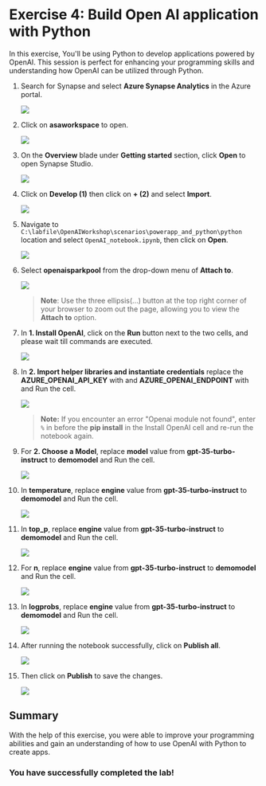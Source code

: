 # Exercise 4: Build Open AI application with Python

In this exercise, You'll be using Python to develop applications powered by OpenAI. This session is perfect for enhancing your programming skills and understanding how OpenAI can be utilized through Python.

1. Search for Synapse and select **Azure Synapse Analytics** in the Azure portal.

   ![](images/openai-3.png)

1. Click on **asaworkspace<inject key="DeploymentId"></inject>** to open.

    ![](images/E4S2.png)

1. On the **Overview** blade under **Getting started** section, click **Open** to open Synapse Studio.
     
    ![](images/open-workspace.png)
    
1. Click on **Develop (1)** then click on **+ (2)** and select **Import**.

    ![](images/import-note.png)

1. Navigate to `C:\labfile\OpenAIWorkshop\scenarios\powerapp_and_python\python` location and select `OpenAI_notebook.ipynb`, then click on **Open**.

     ![](images/openai-4.png)

1. Select **openaisparkpool** from the drop-down menu of **Attach to**.

    ![](images/openai-sparkpool.png)

    >**Note**: Use the three ellipsis(...) button at the top right corner of your browser to zoom out the page, allowing you to view the **Attach to** option.
    
1. In **1. Install OpenAI**, click on the **Run** button next to the two cells, and please wait till commands are executed. 

     ![](images/run-python12.png)

1. In **2. Import helper libraries and instantiate credentials** replace the **AZURE_OPENAI_API_KEY** with **<inject key="OpenAIKey" enableCopy="true"/>** and **AZURE_OPENAI_ENDPOINT** with **<inject key="OpenAIEndpoint" enableCopy="true"/>** and Run the cell.

     ![](images/key-endpoint.png)
   
     > **Note:** If you encounter an error "Openai module not found", enter `%` in before the **pip install** in the Install OpenAI cell and re-run the notebook again.

1. For **2. Choose a Model**, replace **model** value from **gpt-35-turbo-instruct** to **demomodel** and Run the cell.

    ![](images/choosemodel.png)

1. In **temperature**, replace **engine** value from **gpt-35-turbo-instruct** to **demomodel** and Run the cell.

     ![](images/temp.png)

1. In **top_p**, replace **engine** value from **gpt-35-turbo-instruct** to **demomodel** and Run the cell.

     ![](images/top-p.png)

1. For **n**, replace **engine** value from **gpt-35-turbo-instruct** to **demomodel** and Run the cell.

     ![](images/n.png)

1. In **logprobs**, replace **engine** value from **gpt-35-turbo-instruct** to **demomodel** and Run the cell.

     ![](images/logprobs.png)

1. After running the notebook successfully, click on **Publish all**.

     ![](images/publish.png)

1. Then click on **Publish** to save the changes. 

    ![](images/publish-1.png)

## Summary

With the help of this exercise, you were able to improve your programming abilities and gain an understanding of how to use OpenAI with Python to create apps.

### You have successfully completed the lab!
